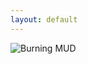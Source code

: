 ```yaml
---
layout: default
---
```

<style>
h1 {
    color: darkorange;
}
/* Style the cursor as a block */
.typed-cursor {
    opacity: 1;
    animation: blink 0.7s infinite;
    /* background-color: #fff; */
    width: 10px;
    display: inline-block;
}

@keyframes blink {
    50% {
        opacity: 0;
    }
}

/* Ensure the line and its content are aligned to the left */
.terminal {
    text-align: left;
    font-family: 'Courier New', Courier, monospace; /* this makes it look more terminal-like, optional */
}

.line {
    display: flex;
    align-items: center;
}

.prompt {
    margin-right: 10px; /* slight space between the prompt and the typed text */
}


</style>
<div class="center">
<img src="{{ site.baseurl }} {% link /images/BurningMUD_ASCII_Logo.png %} " alt="Burning MUD">

<script src="https://cdn.jsdelivr.net/npm/typed.js@2.0.12"></script>


<div id="terminal" class="terminal"></div>

<script>
var options = {
    strings: ["<h1>Out of the burning ashes</h1>", "<h1>Rose a new life</h1>", "<h1>A new creature</h1>", "<h1>Born into the Burning World</h1>"],
    typeSpeed: 50,
    backSpeed: 0,
    showCursor: true,
    loop: false,
    onStart: function() {
        // Before typing each string, add a new line
        var newLine = document.createElement("div");
        newLine.className = "line";
        newLine.innerHTML = '<span id="typed-' + this.sequence + '"></span>';
        document.querySelector('.terminal').appendChild(newLine);
        this.el = document.querySelector("#typed-" + this.sequence);  // Update the element to type into
    }
};

var typed = new Typed("#typed-0", options);
</script>

